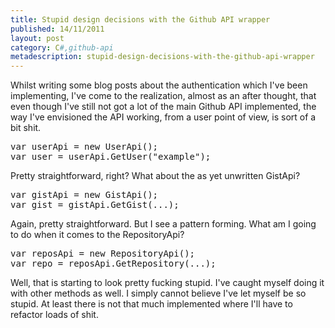```yaml
---
title: Stupid design decisions with the Github API wrapper
published: 14/11/2011
layout: post
category: C#,github-api
metadescription: stupid-design-decisions-with-the-github-api-wrapper
---
```

Whilst writing some blog posts about the authentication which I've been implementing, I've come to the realization, almost as an after thought, that even though I've still not got a lot of the main Github API implemented, the way I've envisioned the API working, from a user point of view, is sort of a bit shit.
<pre class="brush:applescript">var userApi = new UserApi();
var user = userApi.GetUser("example");</pre>
Pretty straightforward, right? What about the as yet unwritten GistApi?
<pre class="brush:csharp">var gistApi = new GistApi();
var gist = gistApi.GetGist(...);</pre>
Again, pretty straightforward. But I see a pattern forming. What am I going to do when it comes to the RepositoryApi?
<pre class="brush:csharp">var reposApi = new RepositoryApi();
var repo = reposApi.GetRepository(...);</pre>
Well, that is starting to look pretty fucking stupid. I've caught myself doing it with other methods as well. I simply cannot believe I've let myself be so stupid. At least there is not that much implemented where I'll have to refactor loads of shit.
